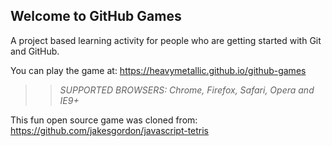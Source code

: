 ## Welcome to GitHub Games

A project based learning activity for people who are getting started with Git and GitHub.

You can play the game at: https://heavymetallic.github.io/github-games

>> _*SUPPORTED BROWSERS*: Chrome, Firefox, Safari, Opera and IE9+_

This fun open source game was cloned from: https://github.com/jakesgordon/javascript-tetris
